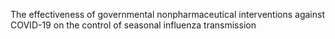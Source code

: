 The effectiveness of governmental nonpharmaceutical interventions against COVID-19 on the control of seasonal influenza transmission
